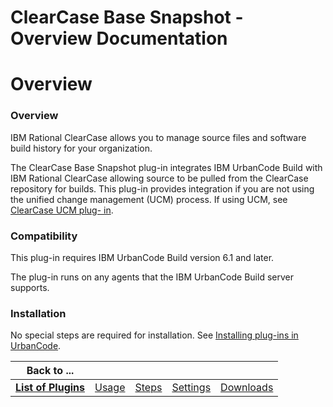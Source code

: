 
ClearCase Base Snapshot - Overview Documentation
================================================

# Overview




### Overview




 


IBM Rational ClearCase allows you to manage source files and software build history for your 
organization. 


The ClearCase Base Snapshot plug-in integrates IBM UrbanCode Build with IBM Rational ClearCase allowing
 source to be pulled from the ClearCase repository for builds. This plug-in provides integration if you are not using 
the unified change management (UCM) process. If using UCM, see [ClearCase UCM plug-
in](https://www.urbancode.com/plugin/clearcase-ucm/).


### Compatibility



This plug-in requires IBM UrbanCode Build 
version 6.1 and later.


The plug-in runs on any agents that the IBM UrbanCode Build server supports.


### Installation



No special steps are required for installation. See [Installing plug-ins in 
UrbanCode](https://www.urbancode.com/resource/installing-plug-ins-in-urbancode-products/ "Installing plug-ins in 
UrbanCode").




|Back to ...|||||
| :---: | :---: | :---: | :---: | :---: |
|[**List of Plugins**](../../index.md)|[Usage](./usage.md)|[Steps](./steps.md)|[Settings](./settings.md)|[Downloads](./downloads.md)|
